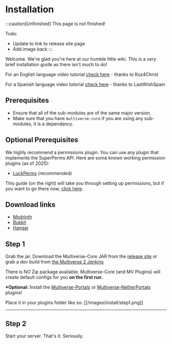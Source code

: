 # Installation

:::caution[Unfinished]
This page is not finished!

Todo:
 - Update to link to release site page
 - Add image back
:::

Welcome. We're glad you're here at our humble little wiki. This is a _very_ brief installation guide as there isn't much to do!

For an English language video tutorial [check here](http://www.youtube.com/watch?v=CN0MA_TykSk) - thanks to Koz4Christ

For a Spanish language video tutorial [check here](http://www.youtube.com/watch?v=VJYISGaFuCw) - thanks to LastWishSpain

## Prerequisites
- Ensure that all of the sub-modules are of the same major version.
- Make sure that you have `multiverse-core` if you are using any sub-modules, it is a dependancy.

## Optional Prerequisites
We highly recommend a permissions plugin. You can use any plugin that implements the SuperPerms API. Here are some known working permission plugins (as of 2025):

 - [LuckPerms](https://www.spigotmc.org/resources/luckperms-an-advanced-permissions-plugin.28140/) (recommended)

This guide (on the right) will take you through setting up permissions, but if you want to go there now, [click here](permissions).

## Download links
- [Modrinth](https://modrinth.com/plugin/multiverse-core)
- [Bukkit](https://dev.bukkit.org/projects/multiverse-core)
- [Hangar](https://hangar.papermc.io/Multiverse/Multiverse-Core)

## Step 1
Grab the jar.
Download the Multiverse-Core JAR from the [release site](http://dev.bukkit.org/projects/multiverse-core/files/) or grab a dev build from [the Multiverse 2 Jenkins](http://ci.onarandombox.com/job/Multiverse-Core/)

There is NO Zip package available. Multiverse-Core (and MV Plugins) will create default configs for you __on the first run__.

__*Optional:__ Install the [Multiverse-Portals](https://github.com/Multiverse/Multiverse-Core/wiki/Install-(Portals)) or [Multiverse-NetherPortals](https://github.com/Multiverse/Multiverse-Core/wiki/Install-(NetherPortals)) plugins!

Place it in your plugins folder like so:
[[/images/install/step1.png]]

---

## Step 2
Start your server. That's it. Seriously.